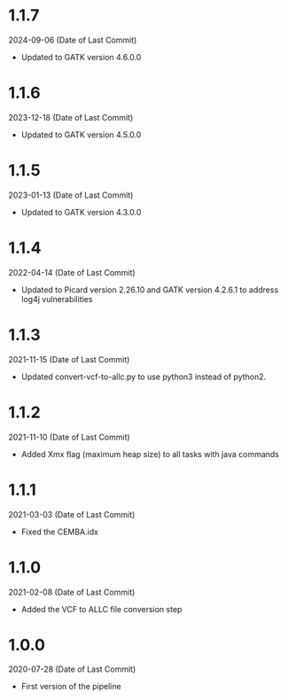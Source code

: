 # 1.1.7
2024-09-06 (Date of Last Commit)

* Updated to GATK version 4.6.0.0

# 1.1.6
2023-12-18 (Date of Last Commit)

* Updated to GATK version 4.5.0.0

# 1.1.5
2023-01-13 (Date of Last Commit)

* Updated to GATK version 4.3.0.0

# 1.1.4
2022-04-14 (Date of Last Commit)

* Updated to Picard version 2.26.10 and GATK version 4.2.6.1 to address log4j vulnerabilities

# 1.1.3
2021-11-15 (Date of Last Commit)

* Updated convert-vcf-to-allc.py to use python3 instead of python2.

# 1.1.2
2021-11-10 (Date of Last Commit)

* Added Xmx flag (maximum heap size) to all tasks with java commands

# 1.1.1
2021-03-03 (Date of Last Commit)

* Fixed the CEMBA.idx

# 1.1.0
2021-02-08 (Date of Last Commit)

* Added the VCF to ALLC file conversion step

# 1.0.0
2020-07-28 (Date of Last Commit)

* First version of the pipeline
